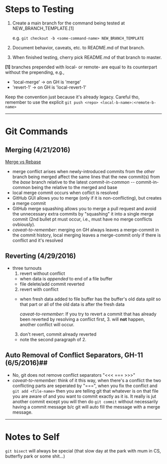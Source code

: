 # Steps to Testing #

1. Create a main branch for the command being tested at NEW_BRANCH_TEMPLATE.[1]

    e.g. `git checkout -b <some-command-name> NEW_BRANCH_TEMPLATE`
2. Document behavior, caveats, etc. to README.md of that branch.
3. When finished testing, cherry pick README.md of that branch to master.

**[1]** branches prepended with local- or remote- are equal to its
counterpart without the prepending, e.g.,
  * 'local-merge' -> on GH is 'merge'
  * 'revert-1' -> on GH is 'local-revert-1'

Keep the convention just because it's already legacy.  Careful tho, remember to
use the explicit `git push <repo> <local-b-name>:<remote-b-name>`

***
# Git Commands #

## Merging (4/21/2016) ##
[Merge vs Rebase](http://stackoverflow.com/a/16666418/3280654)

* merge conflict arises when newly-introduced commits from the *other* branch being merged affect the same lines that the new commit(s) from the *base* branch relative to the latest *commit-in-common* -- commit-in-common being the relative to the merged and base
* local merge commit occurs when coflict is resolved
* GitHub GUI allows you to merge (only if it is non-conflicting), but creates a merge commit
* GitHub merge squashing allows you to merge a pull request and avoid the unnecessary extra commits by "squashing" it into a single merge commit (2nd bullet pt must occur, i.e., must have no merge conflicts ovbiously).
* *caveat-to-remember*: merging on GH always leaves a merge-commit in the commit history, local merging leaves a merge-commit only if there is conflict and it's resolved

## Reverting (4/29/2016) ##

* three turnouts
  1. revert without conflict
    * when data is *appended* to end of a file buffer
    * file delete/add commit reverted
  2. revert with conflict
    * when fresh data added to file buffer has the buffer's old data *split* so
      that part or all of the old data is after the fresh data

      *caveat-to-remember*: If you try to revert a commit that has already been reverted by resolving
      a conflict first, 3. will **not** happen, another conflict will occur.
  3. don't revert, commit already reverted
    * note the second paragraph of 2.

## Auto Removal of Conflict Separators, GH-11 (6/5/2016)##

* No, git does not remove conflict separators "<<< === >>>"
* *caveat-to-remember:* think of it this way, when there's a conflict the two conflicting parts are seperated by "===", when you fix the conflict and `git add <file-name>` then you are telling git that whatever is on that file you are aware of and you want to commit exactly as it is.  It really is jut another commit except you will then do `git commit` without necessarily having a commit message b/c git will auto fill the message with a merge message.
___
# Notes to Self #

`git bisect` will always be special (that slow day at the park with mum in CS, butterfly park or some shit...)
